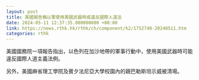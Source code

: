 ```yaml
---
layout: post
title: 美國報告稱以軍使用美國武器時或違反國際人道法
date: 2024-05-11 12:37:35.000000000 +08:00
link: https://news.rthk.hk/rthk/ch/component/k2/1752740-20240511.htm
categories: rthk
---
```


美國國務院一項報告指出，以色列在加沙地帶的軍事行動中，使用美國武器時可能違反國際人道主義法例。

另外，美國麻省理工學院及賓夕法尼亞大學校園內的親巴勒斯坦示威被清場。
